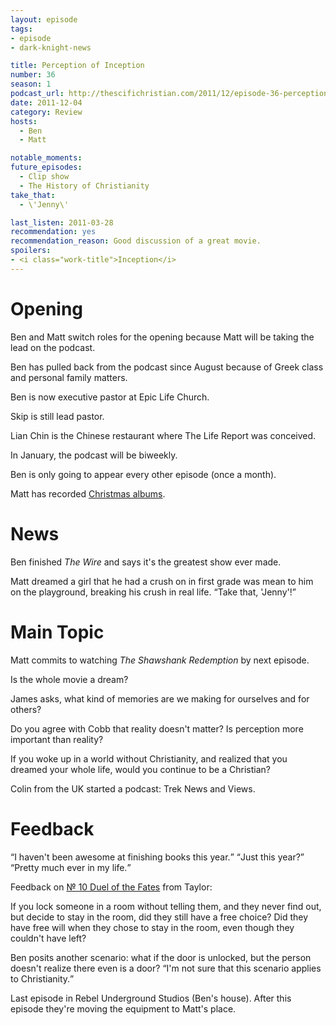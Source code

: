 ```yaml
---
layout: episode
tags:
- episode
- dark-knight-news

title: Perception of Inception
number: 36
season: 1
podcast_url: http://thescifichristian.com/2011/12/episode-36-perception-of-inception/
date: 2011-12-04
category: Review
hosts:
  - Ben
  - Matt

notable_moments:
future_episodes: 
  - Clip show
  - The History of Christianity
take_that:
  - \'Jenny\'

last_listen: 2011-03-28
recommendation: yes
recommendation_reason: Good discussion of a great movie.
spoilers:
- <i class="work-title">Inception</i>
---
```

# Opening
Ben and Matt switch roles for the opening because Matt will be taking the lead on the podcast.

Ben has pulled back from the podcast since August because of Greek class and personal family matters.

Ben is now executive pastor at Epic Life Church.

Skip is still lead pastor.

Lian Chin is the Chinese restaurant where The Life Report was conceived.

In January, the podcast will be biweekly.

Ben is only going to appear every other episode (once a month).

Matt has recorded [Christmas albums](https://soundcloud.com/lswidbin).



# News
Ben finished <i class="work-title">The Wire</i> and says it's the greatest show ever made.

<div class="quote">
  <span class="quote-context tag is-size-6">Matt dreamed a girl that he had a crush on in first grade was mean to him on the playground, breaking his crush in real life.</span>
  <q class="matt">Take that, 'Jenny'!</q>
</div>



# Main Topic
Matt commits to watching <i class="work-title">The Shawshank Redemption</i> by next episode. 

Is the whole movie a dream? 

James asks, what kind of memories are we making for ourselves and for others? 

Do you agree with Cobb that reality doesn't matter? Is perception more important than reality? 

If you woke up in a world without Christianity, and realized that you dreamed your whole life, would you continue to be a Christian?

Colin from the UK started a podcast: Trek News and Views.



# Feedback
<div class="quote">
  <q class="matt">I haven't been awesome at finishing books this year.</q>
  <q class="ben">Just this year?</q>
  <q class="matt">Pretty much ever in my life.</q>
</div>

Feedback on <a href="/episodes/0010-duel-of-the-fates">№ 10 Duel of the Fates</a> from Taylor:

If you lock someone in a room without telling them, and they never find out, but decide to stay in the room, did they still have a free choice? Did they have free will when they chose to stay in the room, even though they couldn't have left?

Ben posits another scenario: what if the door is unlocked, but the person doesn't realize there even is a door? <q class="archivist inline">I'm not sure that this scenario applies to Christianity.</q>

Last episode in Rebel Underground Studios (Ben's house). After this episode they're moving the equipment to Matt's place.